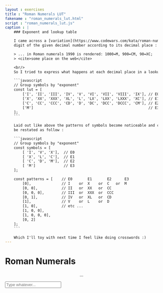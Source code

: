 ```yaml
---
layout : exercises
title : "Roman Numerals LUT"
fakename : "roman_numerals_lut.html"
script : "roman_numerals_lut.js"
caption : |
    ### Exponent and lookup table

    I came across a [variation](https://www.codewars.com/kata/roman-numerals-encoder/java) on the wording of this assignement that suggests to consider each
    digit of the given decimal number according to its decimal place :

    > ... in Roman numerals 1990 is rendered: 1000=M, 900=CM, 90=XC;  
    > <cite>some place on the web</cite>  

    <br/>
    So I tried to express what happens at each decimal place in a lookup table :   

    ```javascript
    // Group symbols by "exponent"
    const lut = [
        ['I', 'II', 'III', 'IV', 'V', 'VI', 'VII', 'VIII', 'IX'], // E0
        ['X', 'XX', 'XXX', 'XL', 'L', 'LX', 'LXX', 'LXXX', 'XC'], // E1
        ['C', 'CC', 'CCC', 'CD', 'D', 'DC', 'DCC', 'DCCC', 'CM'], // E2
        ['M']                                                     // E3
    ];
    ```  

    Laid out like above the patterns of symbols become noticeable and could
    be restated as follow :

    ```javascript
    // Group symbols by "exponent"
    const symbols = [
        [ 'I', 'V', 'X'],  // E0 
        [ 'X', 'L', 'C'],  // E1 
        [ 'C', 'D', 'M'],  // E2 
        [ 'M']             // E3
    ];

    const patterns = [    // E0       E1       E2      E3
        [0],              // I    or  X    or  C   or  M
        [0, 0],           // II   or  XX   or  CC
        [0, 0, 0],        // III  or  XXX  or  CCC
        [0, 1],           // IV   or  XL   or  CD
        [1],              // V    or  L    or  D
        [1, 0],           // etc ...
        [1, 0, 0],
        [1, 0, 0, 0],
        [0, 2]
    ];
    ```

    Which I'll toy with next time I feel like doing crosswords :)
---
```

<h1><b>Roman</b> Numerals</h1>
<p align="center" id="output">...</p>
<input type="text" id="input1" placeholder="Type whatever..."/>
<br/>
<br/>